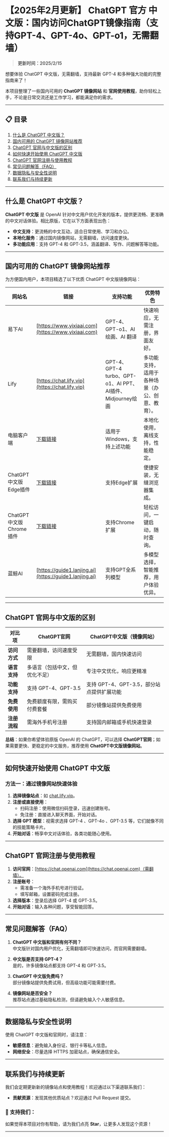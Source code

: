 # 【2025年2月更新】 ChatGPT 官方 中文版：国内访问ChatGPT镜像指南（支持GPT-4、GPT-4o、GPT-o1，无需翻墙）

> **更新时间：2025/2/15**  

想要体验 ChatGPT 中文版，无需翻墙，支持最新 GPT-4 和多种强大功能的完整指南来了！

本项目整理了一些国内可用的 **ChatGPT 镜像网站** 和 **官网使用教程**，助你轻松上手，不论是日常交流还是工作学习，都能满足你的需求。

---

## 📋 目录
1. [什么是 ChatGPT 中文版？](#什么是-chatgpt-中文版)
2. [国内可用的 ChatGPT 镜像网站推荐](#国内可用的-chatgpt-镜像网站推荐)
3. [ChatGPT 官网与中文版的区别](#chatgpt-官网与中文版的区别)
4. [如何快速开始使用 ChatGPT 中文版](#如何快速开始使用-chatgpt-中文版)
5. [ChatGPT 官网注册与使用教程](#chatgpt-官网注册与使用教程)
6. [常见问题解答（FAQ）](#常见问题解答faq)
7. [数据隐私与安全性说明](#数据隐私与安全性说明)
8. [联系我们与持续更新](#联系我们与持续更新)

---

## 什么是 ChatGPT 中文版？

**ChatGPT 中文版** 是 OpenAI 针对中文用户优化开发的版本，提供更流畅、更准确的中文对话体验。相比原版，它在以下方面表现出色：

- **中文支持**：更流畅的中文互动，适合日常使用、学习和办公。
- **本地化服务**：通过国内镜像网站，无需翻墙，访问速度更快。
- **多功能应用**：支持 GPT-4 和 GPT-3.5，涵盖翻译、写作、问题解答等功能。

---

## 国内可用的 ChatGPT 镜像网站推荐

为方便国内用户，本项目精选了以下优质 ChatGPT 中文版镜像网站：

| 网站名 | 链接 | 支持功能 | 优势特色 | 
| --- | --- | --- | --- |
| 易下AI | [https://www.yixiaai.com](https://www.yixiaai.com) | GPT-4、GPT-o1、AI绘画、AI 翻译 | 快速响应，无需注册，界面友好。 |
| Lify | [https://chat.lify.vip](https://chat.lify.vip) | GPT-4、GPT-4 turbo、GPT-o1、AI PPT、AI插件、Midjourney绘画 | 多功能支持，适用于各种场景（办公、创意、教育）。 |
| 电脑客户端 | [下载链接](https://chatknow.lify.vip/software/AI%E6%99%BA%E6%85%A7%E5%B2%9B_1.0.0_x64_zh-CN.msi) | 适用于Windows，支持上述功能 | 本地化使用，离线支持，性能稳定。 |
| ChatGPT 中文版 Edge插件 | [下载链接](https://microsoftedge.microsoft.com/addons/detail/chatgpt%E4%B8%AD%E6%96%87%E7%89%88%EF%BC%88%E4%B8%AD%E6%96%87%E7%95%8C%E9%9D%A2%E3%80%81%E5%AF%B9%E8%AF%9D%E3%80%81%E5%86%99%E4%BD%9C%E3%80%81%E7%BB%98%E7%94%BB/lmlenkgcieicbnpobkhmpcgmamahahil) | 支持Edge扩展 | 便捷安装，无缝浏览器集成。 |
| ChatGPT 中文版 Chrome插件 | [下载链接](https://chromewebstore.google.com/detail/chatgpt%E4%B8%AD%E6%96%87%E7%89%88%EF%BC%88ai-%E6%99%BA%E6%85%A7%E5%B2%9B%EF%BC%89/jffjfhngfgcglmjjpakgekefpegmhkll?hl=zh-CN&utm_source=ext_sidebar) | 支持Chrome扩展 | 轻松访问，一键启动，随时查询。 |
| 蓝鲸AI | [https://guide1.lanjing.ai](https://guide1.lanjing.ai) | 支持GPT全系列模型 | 多模型选择，智能推荐，用户体验优异。 |

---

## ChatGPT 官网与中文版的区别

| **对比项**       | **ChatGPT官网**              | **ChatGPT中文版（镜像网站）**  |
|------------------|-----------------------------|---------------------------------|
| **访问方式**     | 需要翻墙，访问速度受限         | 无需翻墙，国内快速访问          |
| **语言支持**     | 多语言（包括中文，但优化不足） | 专注中文优化，响应更精准        |
| **功能支持**     | 支持 GPT-4、GPT-3.5          | 支持 GPT-4、GPT-3.5，部分站点提供扩展功能 |
| **免费使用**     | 免费额度有限，需购买付费套餐   | 部分镜像站提供免费使用          |
| **注册流程**     | 需海外手机号注册              | 支持国内邮箱或手机快速登录      |

**总结**：如果你希望体验原版 OpenAI 的 ChatGPT，可以选择 **ChatGPT官网**；如果需要更快、更稳定的中文服务，推荐使用 **ChatGPT中文版镜像网站**。

---

## 如何快速开始使用 ChatGPT 中文版

### **方法一：通过镜像网站快速体验**
1. **选择镜像站点**：如 [chat.lify.vip](https://chat.lify.vip)。
2. **注册或直接使用**：
   - 扫码注册：使用微信扫码登录，迅速创建账号。
   - 免注册：直接进入聊天界面，开始对话。
3. **选择 GPT 模型**：视需求选择 GPT-4 、GPT-4o 、GPT-3.5 等，它们就像不同的技能策略卡片。
4. **开始对话**：畅享中文对话体验，各类功能随心使用。

---

## ChatGPT 官网注册与使用教程

1. **访问官网**：[https://chat.openai.com](https://chat.openai.com)（需翻墙）。
2. **注册账号**：
   - 需准备一个海外手机号进行验证。
   - 填写邮箱，设置密码完成注册。
3. **选择版本**：登录后选择 GPT-4 或 GPT-3.5。
4. **开始对话**：输入各种问题，享受智能回答。

---

## 常见问题解答（FAQ）

1. **ChatGPT 中文版和官网有何不同？**  
   中文版针对国内用户优化，无需翻墙即可快速访问，而官网需要翻墙。

2. **中文版是否支持 GPT-4？**  
   是的，许多镜像站点都支持 GPT-4 和 GPT-3.5。

3. **ChatGPT 中文版免费吗？**  
   部分镜像站提供免费试用，但高级功能可能需要付费。

4. **镜像网站是否安全？**  
   推荐站点通过基础隐私检测，但请避免输入个人敏感信息。

---

## 数据隐私与安全性说明

使用 ChatGPT 中文版和官网时，请注意：
- **敏感信息**：避免输入身份证、银行卡等私人信息。
- **网络安全**：尽量选择 HTTPS 加密站点，确保通信安全。

---

## 联系我们与持续更新

我们会定期更新新的镜像站点和使用教程！欢迎通过以下渠道联系我们：

- **贡献资源**：发现其他优质站点？欢迎通过 Pull Request 提交。

### 🌟 支持我们：
如果觉得本项目对你有帮助，请为我们点亮 **Star**，让更多人发现这个资源！

---
